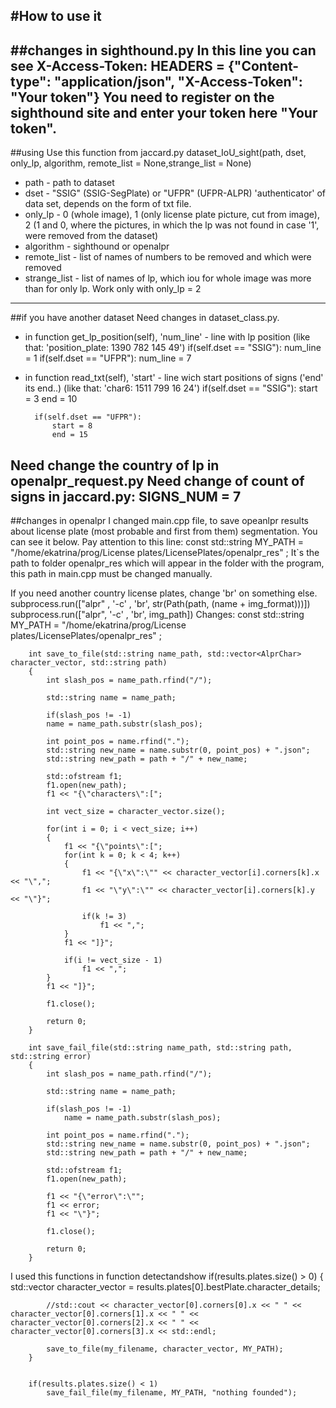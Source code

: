 #How to use it
---
##changes in sighthound.py
In this line you can see X-Access-Token:
		HEADERS = {"Content-type": "application/json", "X-Access-Token": "Your token"}
You need to register on the sighthound site and enter your token here "Your token".
---
##using
Use this function from jaccard.py
		dataset_IoU_sight(path, dset, only_lp, algorithm, remote_list = None,strange_list = None)
* path - path to dataset
* dset - "SSIG" (SSIG-SegPlate) or "UFPR" (UFPR-ALPR) 'authenticator' of data set, depends on the form of txt file.
* only_lp - 0 (whole image), 1 (only license plate picture, cut from image), 2 (1 and 0, where the pictures, in which the lp was not found in case '1', were removed from the dataset)
* algorithm - sighthound or openalpr
* remote_list - list of names of numbers to be removed and which were removed
* strange_list - list of names of lp, which iou for whole image was more than for only lp. Work only with only_lp = 2
---
##if you have another dataset
Need changes in dataset_class.py.
* in function get_lp_position(self), 'num_line' - line with lp position (like that: 'position_plate: 1390 782 145 49') 
		if(self.dset == "SSIG"):
			num_line = 1
		if(self.dset == "UFPR"):
			num_line = 7
* in function read_txt(self), 'start' - line wich start positions of signs ('end' its end..) (like that: 'char6: 1511 799 16 24')
		if(self.dset == "SSIG"):
			start = 3
			end = 10
		
		if(self.dset == "UFPR"):
			start = 8
			end = 15
Need change the country of lp in openalpr_request.py
Need change of count of signs in jaccard.py:
		SIGNS_NUM = 7
---
##changes in openalpr
I changed main.cpp file, to save opeanlpr results about license plate (most probable and first from them) segmentation. You can see it below.
Pay attention to this line:
		const std::string MY_PATH = "/home/ekatrina/prog/License plates/LicensePlates/openalpr_res" ;
It`s the path to folder openalpr_res which will appear in the folder with the program, this path in main.cpp must be changed manually.

If you need another country license plates, change 'br' on something else. 
		subprocess.run(["alpr" , '-c' , 'br', str(Path(path, (name + img_format)))])
		subprocess.run(["alpr", '-c' , 'br', img_path])
Changes:
		const std::string MY_PATH = "/home/ekatrina/prog/License plates/LicensePlates/openalpr_res" ;

		int save_to_file(std::string name_path, std::vector<AlprChar> character_vector, std::string path)
		{
			int slash_pos = name_path.rfind("/");
	
			std::string name = name_path;
	
			if(slash_pos != -1)
			name = name_path.substr(slash_pos);
		
			int point_pos = name.rfind(".");
			std::string new_name = name.substr(0, point_pos) + ".json";
			std::string new_path = path + "/" + new_name;
	
			std::ofstream f1;	
			f1.open(new_path);
			f1 << "{\"characters\":[";
	
			int vect_size = character_vector.size();
	
			for(int i = 0; i < vect_size; i++)
			{
				f1 << "{\"points\":[";
				for(int k = 0; k < 4; k++)
				{
					f1 << "{\"x\":\"" << character_vector[i].corners[k].x << "\",";
					f1 << "\"y\":\"" << character_vector[i].corners[k].y << "\"}";
				
					if(k != 3)
						f1 << ",";
				}
				f1 << "]}";
		
				if(i != vect_size - 1)
					f1 << ",";
			}
			f1 << "]}";
	
			f1.close();
	
			return 0;
		}

		int save_fail_file(std::string name_path, std::string path, std::string error)
		{
			int slash_pos = name_path.rfind("/");
	
			std::string name = name_path;
	
			if(slash_pos != -1)
				name = name_path.substr(slash_pos);
		
			int point_pos = name.rfind(".");
			std::string new_name = name.substr(0, point_pos) + ".json";
			std::string new_path = path + "/" + new_name;
		
			std::ofstream f1;	
			f1.open(new_path);
	
			f1 << "{\"error\":\"";
			f1 << error;
			f1 << "\"}";
	
			f1.close();
	
			return 0;
		}
I used this functions in function detectandshow
		if(results.plates.size() > 0)
		{
			std::vector<AlprChar> character_vector = results.plates[0].bestPlate.character_details;
      
			//std::cout << character_vector[0].corners[0].x << " " << character_vector[0].corners[1].x << " " << character_vector[0].corners[2].x << " " << character_vector[0].corners[3].x << std::endl;
              
			save_to_file(my_filename, character_vector, MY_PATH);
		}
	
  
		if(results.plates.size() < 1)
			save_fail_file(my_filename, MY_PATH, "nothing founded");
